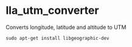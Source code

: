 # lla_utm_converter
Converts longitude, latitude and altitude to UTM

```sudo apt-get install libgeographic-dev```
